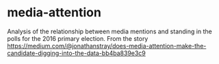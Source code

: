 # media-attention
Analysis of the relationship between media mentions and standing in the polls for the 2016 primary election.
From the story https://medium.com/@jonathanstray/does-media-attention-make-the-candidate-digging-into-the-data-bb4ba839e3c9
